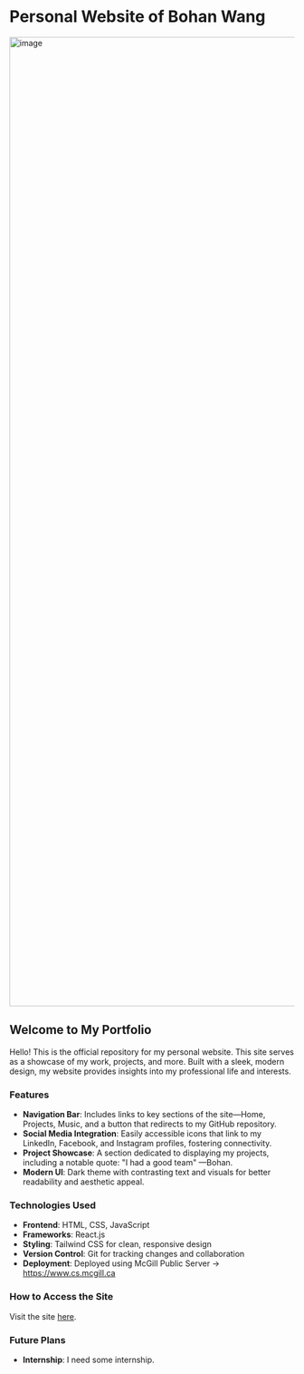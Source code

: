# Personal Website of Bohan Wang

<img width="1710" alt="image" src="https://github.com/user-attachments/assets/5563ff6f-8caf-468e-bd75-c1d84ad14c30">

## Welcome to My Portfolio

Hello! This is the official repository for my personal website. This site serves as a showcase of my work, projects, and more. Built with a sleek, modern design, my website provides insights into my professional life and interests.

### Features

- **Navigation Bar**: Includes links to key sections of the site—Home, Projects, Music, and a button that redirects to my GitHub repository.
- **Social Media Integration**: Easily accessible icons that link to my LinkedIn, Facebook, and Instagram profiles, fostering connectivity.
- **Project Showcase**: A section dedicated to displaying my projects, including a notable quote: "I had a good team" —Bohan.
- **Modern UI**: Dark theme with contrasting text and visuals for better readability and aesthetic appeal.

### Technologies Used

- **Frontend**: HTML, CSS, JavaScript
- **Frameworks**: React.js
- **Styling**: Tailwind CSS for clean, responsive design
- **Version Control**: Git for tracking changes and collaboration
- **Deployment**: Deployed using McGill Public Server -> https://www.cs.mcgill.ca

### How to Access the Site

Visit the site [here](https://www.cs.mcgill.ca/~bwang246/).

### Future Plans

- **Internship**: I need some internship.
